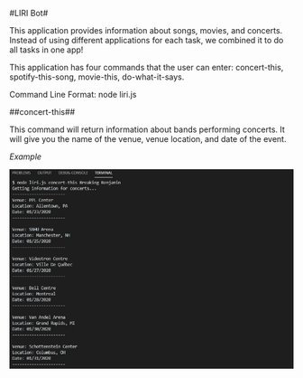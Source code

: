 #LIRI Bot#

This application provides information about songs, movies, and concerts. Instead of using different applications for each task, we combined it to do all tasks in one app!

This application has four commands that the user can enter: concert-this, spotify-this-song, movie-this, do-what-it-says.

Command Line Format: node liri.js <enter command> <enter subject>

##concert-this##

This command will return information about bands performing concerts. It will give you the name of the venue, venue location, and date of the event.

*Example*

![Concert This Image](./images/concert-this.jpg)